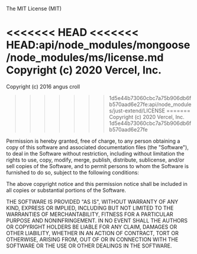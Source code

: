 The MIT License (MIT)

<<<<<<< HEAD
<<<<<<< HEAD:api/node_modules/mongoose/node_modules/ms/license.md
Copyright (c) 2020 Vercel, Inc.
=======
Copyright (c) 2016 angus croll
>>>>>>> 1d5e44b73060cbc7a75b906db6fb570aad6e27fe:api/node_modules/just-extend/LICENSE
=======
Copyright (c) 2020 Vercel, Inc.
>>>>>>> 1d5e44b73060cbc7a75b906db6fb570aad6e27fe

Permission is hereby granted, free of charge, to any person obtaining a copy
of this software and associated documentation files (the "Software"), to deal
in the Software without restriction, including without limitation the rights
to use, copy, modify, merge, publish, distribute, sublicense, and/or sell
copies of the Software, and to permit persons to whom the Software is
furnished to do so, subject to the following conditions:

The above copyright notice and this permission notice shall be included in all
copies or substantial portions of the Software.

THE SOFTWARE IS PROVIDED "AS IS", WITHOUT WARRANTY OF ANY KIND, EXPRESS OR
IMPLIED, INCLUDING BUT NOT LIMITED TO THE WARRANTIES OF MERCHANTABILITY,
FITNESS FOR A PARTICULAR PURPOSE AND NONINFRINGEMENT. IN NO EVENT SHALL THE
AUTHORS OR COPYRIGHT HOLDERS BE LIABLE FOR ANY CLAIM, DAMAGES OR OTHER
LIABILITY, WHETHER IN AN ACTION OF CONTRACT, TORT OR OTHERWISE, ARISING FROM,
OUT OF OR IN CONNECTION WITH THE SOFTWARE OR THE USE OR OTHER DEALINGS IN THE
SOFTWARE.
